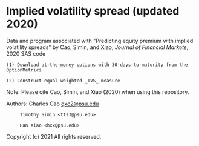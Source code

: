 # Implied volatility spread (updated 2020)
Data and program associated with "Predicting equity premium with implied volatility spreads" by Cao, Simin, and Xiao, _Journal of Financial Markets_, 2020
SAS code

    (1) Download at-the-money options with 30-days-to-maturity from the OptionMetrics
  
    (2) Construct equal-weighted _IVS_ measure

Note: Please cite Cao, Simin, and Xiao (2020) when using this repository.

Authors: Charles Cao <qxc2@psu.edu>

         Timothy Simin <tts3@psu.edu>
         
         Han Xiao <hxx@psu.edu>

Copyright (c) 2021 All rights reserved. 

